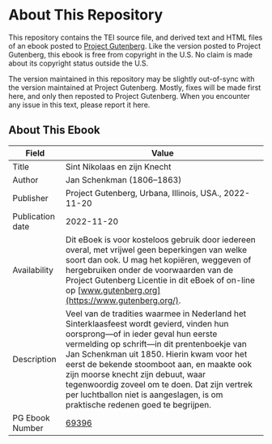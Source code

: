# About This Repository

This repository contains the TEI source file, and derived text and HTML files of an ebook posted to [Project Gutenberg](https://www.gutenberg.org/). Like the version posted to Project Gutenberg, this ebook is free from copyright in the U.S. No claim is made about its copyright status outside the U.S.

The version maintained in this repository may be slightly out-of-sync with the version maintained at Project Gutenberg. Mostly, fixes will be made first here, and only then reposted to Project Gutenberg. When you encounter any issue in this text, please report it here.

## About This Ebook

| Field | Value |
|-------|-------|
| Title | Sint Nikolaas en zijn Knecht |
| Author | Jan Schenkman (1806–1863) |
| Publisher | Project Gutenberg, Urbana, Illinois, USA., 2022-11-20 |
| Publication date | 2022-11-20 |
| Availability | Dit eBoek is voor kosteloos gebruik door iedereen overal, met vrijwel geen beperkingen van welke soort dan ook. U mag het kopiëren, weggeven of hergebruiken onder de voorwaarden van de Project Gutenberg Licentie in dit eBoek of on-line op [www.gutenberg.org](https://www.gutenberg.org/). |
| Description | Veel van de tradities waarmee in Nederland het Sinterklaasfeest wordt gevierd, vinden hun oorsprong—of in ieder geval hun eerste vermelding op schrift—in dit prentenboekje van Jan Schenkman uit 1850. Hierin kwam voor het eerst de bekende stoomboot aan, en maakte ook zijn moorse knecht zijn debuut, waar tegenwoordig zoveel om te doen. Dat zijn vertrek per luchtballon niet is aangeslagen, is om praktische redenen goed te begrijpen. |
| PG Ebook Number | [69396](https://www.gutenberg.org/ebooks/69396) |
